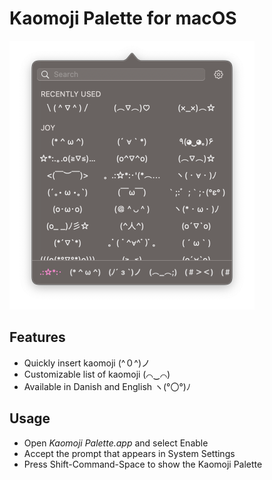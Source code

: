 # Kaomoji Palette for macOS

<img src="/Kaomoji Palette.png" width="392">


## Features

- Quickly insert kaomoji (^０^)ノ
- Customizable list of kaomoji (⌒‿⌒)
- Available in Danish and English ヽ(°〇°)ﾉ


## Usage

- Open _Kaomoji Palette.app_ and select Enable
- Accept the prompt that appears in System Settings
- Press Shift-Command-Space to show the Kaomoji Palette

